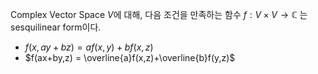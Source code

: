 Complex Vector Space $V$에 대해, 다음 조건을 만족하는 함수 $f : V \times V \to \mathbb C$ 는 sesquilinear form이다.
- $f(x,ay+bz) = af(x,y) + bf(x,z)$
- $f(ax+by,z) = \overline{a}f(x,z)+\overline{b}f(y,z)$